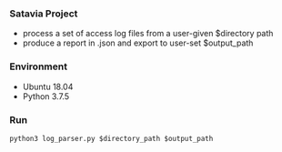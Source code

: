 ### Satavia Project
- process a set of access log files from a user-given $directory path
- produce a report in .json and export to user-set $output_path

### Environment
- Ubuntu 18.04
- Python 3.7.5

### Run
```
python3 log_parser.py $directory_path $output_path
```
